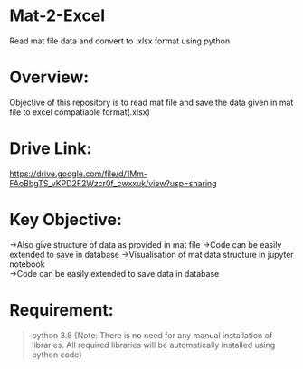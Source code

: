 # Mat-2-Excel
Read mat file data and convert to .xlsx format using python

# Overview:
Objective of this repository is to read mat file and save the data given in mat file to excel compatiable format(.xlsx) 

# Drive Link:
https://drive.google.com/file/d/1Mm-FAoBbgTS_vKPD2F2Wzcr0f_cwxxuk/view?usp=sharing

# Key Objective:
->Also give structure of data as provided in mat file
->Code can be easily extended to save in database
->Visualisation of mat data structure in jupyter notebook      
->Code can be easily extended to save data in database


# Requirement:
>python 3.8 {Note: There is no need for any manual installation of libraries. All required libraries will be automatically installed using python code}

